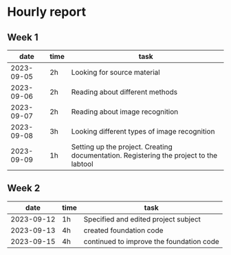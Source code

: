 # Hourly report

## Week 1

date       | time | task |
-----------|------|------|
2023-09-05 | 2h   | Looking for source material |
2023-09-06 | 2h   | Reading about different methods |
2023-09-07 | 2h   | Reading about image recognition |
2023-09-08 | 3h   | Looking different types of image recognition|
2023-09-09 | 1h   | Setting up the project. Creating documentation. Registering the project to the labtool |

## Week 2

date       | time | task |
-----------|------|------|
2023-09-12 | 1h   | Specified and edited project subject |
2023-09-13 | 4h   | created foundation code|
2023-09-15 | 4h   | continued to improve the foundation code |
